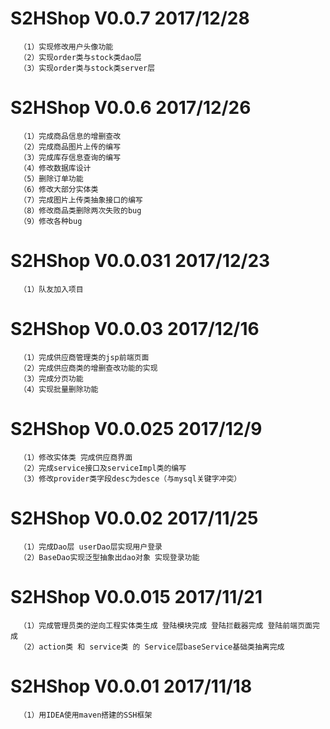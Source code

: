 # S2HShop V0.0.7 2017/12/28
      （1）实现修改用户头像功能
      （2）实现order类与stock类dao层
      （3）实现order类与stock类server层
     
# S2HShop V0.0.6 2017/12/26
      （1）完成商品信息的增删查改
      （2）完成商品图片上传的编写
      （3）完成库存信息查询的编写
      （4）修改数据库设计
      （5）删除订单功能
      （6）修改大部分实体类
      （7）完成图片上传类抽象接口的编写
      （8）修改商品类删除两次失败的bug
      （9）修改各种bug
      
# S2HShop V0.0.031 2017/12/23
      （1）队友加入项目
     
# S2HShop V0.0.03 2017/12/16
      （1）完成供应商管理类的jsp前端页面
      （2）完成供应商类的增删查改功能的实现
      （3）完成分页功能
      （4）实现批量删除功能
# S2HShop V0.0.025 2017/12/9
      （1）修改实体类 完成供应商界面
      （2）完成service接口及serviceImpl类的编写 
      （3）修改provider类字段desc为desce（与mysql关键字冲突）
# S2HShop V0.0.02 2017/11/25
      （1）完成Dao层 userDao层实现用户登录 
      （2）BaseDao实现泛型抽象出dao对象 实现登录功能 
  
# S2HShop V0.0.015 2017/11/21
      （1）完成管理员类的逆向工程实体类生成 登陆模块完成 登陆拦截器完成 登陆前端页面完成 
      （2）action类 和 service类 的 Service层baseService基础类抽离完成

# S2HShop V0.0.01 2017/11/18
      （1）用IDEA使用maven搭建的SSH框架


